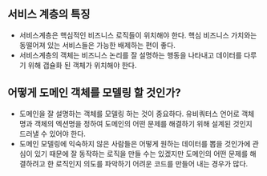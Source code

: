 ## 서비스 계층의 특징
- 서비스계층은 핵심적인 비즈니스 로직들이 위치해야 한다. 핵심 비즈니스 가치와는 동떨어져 있는 서비스들은 가능한 배제하는 편이 좋다.
- 서비스계층의 객체는 비즈니스 논리를 잘 설명하는 행동을 나타내고 데이터를 다루기 위해 갭슐화 된 객체가 위치해야 한다.

## 어떻게 도메인 객체를 모델링 할 것인가?
- 도메인을 잘 설명하는 객체를 모델링 하는 것이 중요하다. 유비쿼터스 언어로 객체명과 객체의 엑션명을 정하여 도메인의 어떤 문제를 해결하기 위해 설계된 것인지 드러낼 수 있어야 한다.
- 도메인 모델링에 익숙하지 않은 사람들은 어떻게 원하는 데이터를 뽑을 것인가에 관심이 있기 때문에 잘 동작하는 로직을 만들 수는 있겠지만 도메인의 어떤 문제를 해결하려고 한 로직인지 의도를 파악하기 어려운 코드를 만들어 내는 경우가 많다.
